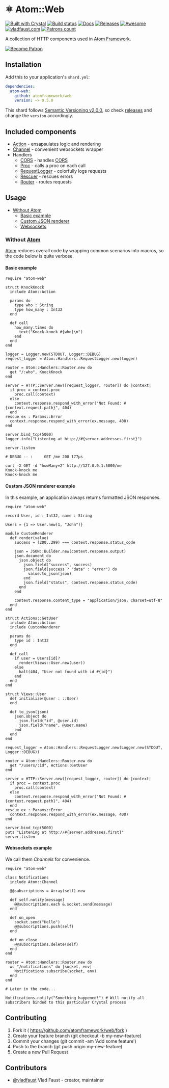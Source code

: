 # ⚛️ Atom::Web

[![Built with Crystal](https://img.shields.io/badge/built%20with-crystal-000000.svg?style=flat-square)](https://crystal-lang.org/)
[![Build status](https://img.shields.io/travis/atomframework/web/master.svg?style=flat-square)](https://travis-ci.org/atomframework/web)
[![Docs](https://img.shields.io/badge/docs-available-brightgreen.svg?style=flat-square)](https://atomframework.github.io/web/)
[![Releases](https://img.shields.io/github/release/atomframework/web.svg?style=flat-square)](https://github.com/atomframework/web/releases)
[![Awesome](https://github.com/vladfaust/awesome/blob/badge-flat-alternative/media/badge-flat-alternative.svg)](https://github.com/veelenga/awesome-crystal)
[![vladfaust.com](https://img.shields.io/badge/style-.com-lightgrey.svg?longCache=true&style=flat-square&label=vladfaust&colorB=0a83d8)](https://vladfaust.com)
[![Patrons count](https://img.shields.io/badge/dynamic/json.svg?label=patrons&url=https://www.patreon.com/api/user/11296360&query=$.included[0].attributes.patron_count&style=flat-square&colorB=red&maxAge=86400)](https://www.patreon.com/vladfaust)

A collection of HTTP components used in [Atom Framework](https://github.com/atomframework/atom).

[![Become Patron](https://vladfaust.com/img/patreon-small.svg)](https://www.patreon.com/vladfaust)

## Installation

Add this to your application's `shard.yml`:

```yaml
dependencies:
  atom-web:
    github: atomframework/web
    version: ~> 0.5.0
```

This shard follows [Semantic Versioning v2.0.0](http://semver.org/), so check [releases](https://github.com/atomframework/web/releases) and change the `version` accordingly.

## Included components

* [Action](https://atomframework.github.io/web/Atom/Web/Action.html) - ensapsulates logic and rendering
* [Channel](https://atomframework.github.io/web/Atom/Web/Channel.html) - convenient websockets wrapper
* Handlers
  * [CORS](https://atomframework.github.io/web/Atom/Web/Handlers/CORS.html) - handles [CORS](https://en.wikipedia.org/wiki/Cross-origin_resource_sharing)
  * [Proc](https://atomframework.github.io/web/Atom/Web/Handlers/Proc.html) - calls a proc on each call
  * [RequestLogger](https://atomframework.github.io/web/Atom/Web/Handlers/RequestLogger.html) - colorfully logs requests
  * [Rescuer](https://atomframework.github.io/web/Atom/Web/Handlers/Rescuer.html) - rescues errors
  * [Router](https://atomframework.github.io/web/Atom/Web/Handlers/Router.html) - routes requests

## Usage

* [Without Atom](#without-atom)
  * [Basic example](#basic-example)
  * [Custom JSON renderer](#custom-json-renderer-example)
  * [Websockets](#websockets-example)

### Without [Atom](https://github.com/atomframework/atom)

[Atom](https://github.com/atomframework/atom) reduces overall code by wrapping common scenarios into macros, so the code below is quite verbose.

#### Basic example

```crystal
require "atom-web"

struct KnockKnock
  include Atom::Action

  params do
    type who : String
    type how_many : Int32
  end

  def call
    how_many.times do
      text("Knock-knock #{who}\n")
    end
  end
end

logger = Logger.new(STDOUT, Logger::DEBUG)
request_logger = Atom::Handlers::RequestLogger.new(logger)

router = Atom::Handlers::Router.new do
  get "/:who", KnockKnock
end

server = HTTP::Server.new([request_logger, router]) do |context|
  if proc = context.proc
    proc.call(context)
  else
    context.response.respond_with_error("Not Found: #{context.request.path}", 404)
  end
rescue ex : Params::Error
  context.response.respond_with_error(ex.message, 400)
end

server.bind_tcp(5000)
logger.info("Listening at http://#{server.addresses.first}")

server.listen

# DEBUG -- :     GET /me 200 177μs
```

```
curl -X GET -d "howMany=2" http://127.0.0.1:5000/me
Knock-knock me
Knock-knock me
```

#### Custom JSON renderer example

In this example, an application always returns formatted JSON responses.

```crystal
require "atom-web"

record User, id : Int32, name : String

Users = {1 => User.new(1, "John")}

module CustomRenderer
  def render(value)
    success = (200..299) === context.response.status_code

    json = JSON::Builder.new(context.response.output)
    json.document do
      json.object do
        json.field("success", success)
        json.field(success ? "data" : "error") do
          value.to_json(json)
        end
        json.field("status", context.response.status_code)
      end
    end

    context.response.content_type = "application/json; charset=utf-8"
  end
end

struct Actions::GetUser
  include Atom::Action
  include CustomRenderer

  params do
    type id : Int32
  end

  def call
    if user = Users[id]?
      render(Views::User.new(user))
    else
      halt(404, "User not found with id #{id}")
    end
  end
end

struct Views::User
  def initialize(@user : ::User)
  end

  def to_json(json)
    json.object do
      json.field("id", @user.id)
      json.field("name", @user.name)
    end
  end
end

request_logger = Atom::Handlers::RequestLogger.new(Logger.new(STDOUT, Logger::DEBUG))

router = Atom::Handlers::Router.new do
  get "/users/:id", Actions::GetUser
end

server = HTTP::Server.new([request_logger, router]) do |context|
  if proc = context.proc
    proc.call(context)
  else
    context.response.respond_with_error("Not Found: #{context.request.path}", 404)
  end
rescue ex : Params::Error
  context.response.respond_with_error(ex.message, 400)
end

server.bind_tcp(5000)
puts "Listening at http://#{server.addresses.first}"
server.listen
```

#### Websockets example

We call them *Channels* for convenience.

```crystal
require "atom-web"

class Notifications
  include Atom::Channel

  @@subscriptions = Array(self).new

  def self.notify(message)
    @@subscriptions.each &.socket.send(message)
  end

  def on_open
    socket.send("Hello")
    @@subscriptions.push(self)
  end

  def on_close
    @@subscriptions.delete(self)
  end
end

router = Atom::Handlers::Router.new do
  ws "/notifications" do |socket, env|
    Notifications.subscribe(socket, env)
  end
end

# Later in the code...

Notifications.notify("Something happened!") # Will notify all subscribers binded to this particular Crystal process
```

## Contributing

1. Fork it ( https://github.com/atomframework/web/fork )
2. Create your feature branch (git checkout -b my-new-feature)
3. Commit your changes (git commit -am 'Add some feature')
4. Push to the branch (git push origin my-new-feature)
5. Create a new Pull Request

## Contributors

- [@vladfaust](https://github.com/vladfaust) Vlad Faust - creator, maintainer
